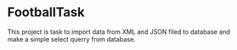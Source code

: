 # FootballTask

This project is task to import data from XML and JSON filed to database and make a simple select querry from database.
